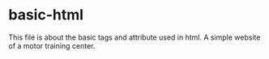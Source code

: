 # basic-html
This file is about the basic tags and attribute used in html. A simple website of a motor training center.
